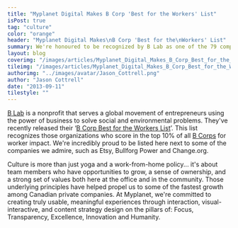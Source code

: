 ```yaml
---
title: "Myplanet Digital Makes B Corp 'Best for the Workers' List"
isPost: true
tag: "culture"
color: "orange"
header: "Myplanet Digital Makes\nB Corp 'Best for the\nWorkers' List"
summary: We're honoured to be recognized by B Lab as one of the 79 companies across 39 industries and 6 countries that have created the most positive impact for their workers.
layout: blog
coverimg: "/images/articles/Myplanet_Digital_Makes_B_Corp_Best_for_the_Workers_List/cover.jpg"
tileimg: "/images/articles/Myplanet_Digital_Makes_B_Corp_Best_for_the_Workers_List/tile.jpg"
authorimg: "../images/avatar/Jason_Cottrell.png"
author: "Jason Cottrell"
date: "2013-09-11"
tilestyle: ""
---
```


[B Lab](http://www.bcorporation.net/what-are-b-corps/the-non-profit-behind-b-corps) is a nonprofit that serves a global movement of entrepreneurs using the power of business to solve social and environmental problems. They've recently released their ‘[B Corp Best for the Workers List](http://bestfortheworld.bcorporation.net/2013-best-for-the-world-worker-honorees.html)’. This list recognizes those organizations who score in the top 10% of all [B Corps](http://www.bcorporation.net/what-are-b-corps) for worker impact. We're incredibly proud to be listed here next to some of the companies we admire, such as Etsy, Bullforg Power and Change.org.

Culture is more than just yoga and a work-from-home policy... it's about team members who have opportunities to grow, a sense of ownership, and a strong set of values both here at the office and in the community. Those underlying principles have helped propel us to some of the fastest growth among Canadian private companies. At Myplanet, we're committed to creating truly usable, meaningful experiences through interaction, visual-interactive, and content strategy design on the pillars of: Focus, Transparency, Excellence, Innovation and Humanity.